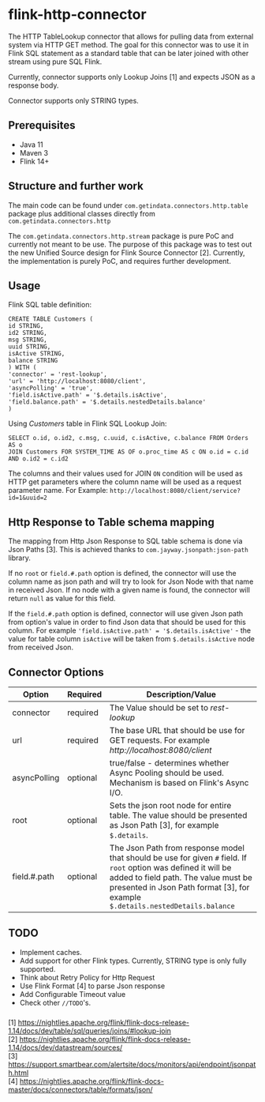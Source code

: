 # flink-http-connector
The HTTP TableLookup connector that allows for pulling data from external system via HTTP GET method.
The goal for this connector was to use it in Flink SQL statement as a standard table that can be later joined with other stream using pure SQL Flink.
 
Currently, connector supports only Lookup Joins [1] and expects JSON as a response body.

Connector supports only STRING types.

## Prerequisites
* Java 11
* Maven 3
* Flink 14+

## Structure and further work
The main code can be found under `com.getindata.connectors.http.table` package plus additional classes directly from `com.getindata.connectors.http`

The `com.getindata.connectors.http.stream` package is pure PoC and currently not meant to be use. The purpose of this package was to test out the new Unified Source design for Flink Source Connector
[2]. Currently, the implementation is purely PoC, and requires further development.

## Usage
Flink SQL table definition:

```roomsql
CREATE TABLE Customers (
id STRING,
id2 STRING,
msg STRING,
uuid STRING,
isActive STRING,
balance STRING
) WITH (
'connector' = 'rest-lookup',
'url' = 'http://localhost:8080/client',
'asyncPolling' = 'true',
'field.isActive.path' = '$.details.isActive',
'field.balance.path' = '$.details.nestedDetails.balance'
)
```
Using _Customers_ table in Flink SQL Lookup Join:

```roomsql
SELECT o.id, o.id2, c.msg, c.uuid, c.isActive, c.balance FROM Orders AS o 
JOIN Customers FOR SYSTEM_TIME AS OF o.proc_time AS c ON o.id = c.id AND o.id2 = c.id2
```

The columns and their values used for JOIN `ON` condition will be used as HTTP get parameters where the column name will be used as a request parameter name. 
For Example: 
``
http://localhost:8080/client/service?id=1&uuid=2
``

## Http Response to Table schema mapping
The mapping from Http Json Response to SQL table schema is done via Json Paths [3]. 
This is achieved thanks to `com.jayway.jsonpath:json-path` library.

If no `root` or `field.#.path` option is defined, the connector will use the column name as json path and will try to look for Json Node with that name in received Json. If no node with a given name is found, the connector will return `null` as value for this field. 

If the `field.#.path` option is defined, connector will use given Json path from option's value in order to find Json data that should be used for this column. 
For example `'field.isActive.path' = '$.details.isActive'` - the value for table column `isActive` will be taken from `$.details.isActive` node from received Json.

## Connector Options
| Option | Required | Description/Value|
| -------------- | ----------- | -------------- |
| connector |  required | The Value should be set to _rest-lookup_|
| url | required | The base URL that should be use for GET requests. For example _http://localhost:8080/client_|
| asyncPolling | optional | true/false - determines whether Async Pooling should be used. Mechanism is based on Flink's Async I/O.|
| root | optional | Sets the json root node for entire table. The value should be presented as Json Path [3], for example `$.details`.|
| field.#.path | optional | The Json Path from response model that should be use for given `#` field. If `root` option was defined it will be added to field path. The value must be presented in Json Path format [3], for example `$.details.nestedDetails.balance` |

## TODO
- Implement caches.
- Add support for other Flink types. Currently, STRING type is only fully supported.
- Think about Retry Policy for Http Request
- Use Flink Format [4] to parse Json response 
- Add Configurable Timeout value
- Check other `//TODO`'s.

### 
[1] https://nightlies.apache.org/flink/flink-docs-release-1.14/docs/dev/table/sql/queries/joins/#lookup-join
</br>
[2] https://nightlies.apache.org/flink/flink-docs-release-1.14/docs/dev/datastream/sources/
</br>
[3] https://support.smartbear.com/alertsite/docs/monitors/api/endpoint/jsonpath.html
</br>
[4] https://nightlies.apache.org/flink/flink-docs-master/docs/connectors/table/formats/json/